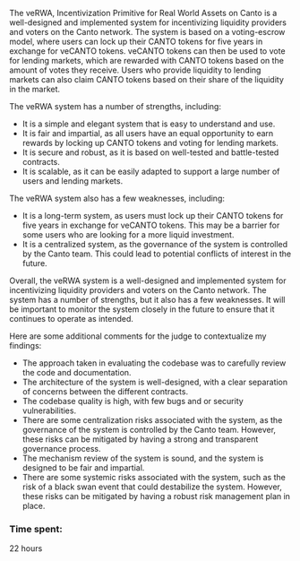 The veRWA, Incentivization Primitive for Real World Assets on Canto is a well-designed and implemented system for incentivizing liquidity providers and voters on the Canto network. The system is based on a voting-escrow model, where users can lock up their CANTO tokens for five years in exchange for veCANTO tokens. veCANTO tokens can then be used to vote for lending markets, which are rewarded with CANTO tokens based on the amount of votes they receive. Users who provide liquidity to lending markets can also claim CANTO tokens based on their share of the liquidity in the market.

The veRWA system has a number of strengths, including:

* It is a simple and elegant system that is easy to understand and use.
* It is fair and impartial, as all users have an equal opportunity to earn rewards by locking up CANTO tokens and voting for lending markets.
* It is secure and robust, as it is based on well-tested and battle-tested contracts.
* It is scalable, as it can be easily adapted to support a large number of users and lending markets.

The veRWA system also has a few weaknesses, including:

* It is a long-term system, as users must lock up their CANTO tokens for five years in exchange for veCANTO tokens. This may be a barrier for some users who are looking for a more liquid investment.
* It is a centralized system, as the governance of the system is controlled by the Canto team. This could lead to potential conflicts of interest in the future.

Overall, the veRWA system is a well-designed and implemented system for incentivizing liquidity providers and voters on the Canto network. The system has a number of strengths, but it also has a few weaknesses. It will be important to monitor the system closely in the future to ensure that it continues to operate as intended.

Here are some additional comments for the judge to contextualize my findings:

* The approach taken in evaluating the codebase was to carefully review the code and documentation.
* The architecture of the system is well-designed, with a clear separation of concerns between the different contracts.
* The codebase quality is high, with few bugs and or security vulnerabilities.
* There are some centralization risks associated with the system, as the governance of the system is controlled by the Canto team. However, these risks can be mitigated by having a strong and transparent governance process.
* The mechanism review of the system is sound, and the system is designed to be fair and impartial.
* There are some systemic risks associated with the system, such as the risk of a black swan event that could destabilize the system. However, these risks can be mitigated by having a robust risk management plan in place.

### Time spent:
22 hours